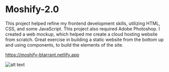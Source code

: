 # Moshify-2.0

This project helped refine my frontend development skills, utilizing HTML, CSS, and some JavaScript. This project also required Adobe Photoshop. I created a web mockup, which helped me create a cloud hosting website from scratch. Great exercise in building a static website from the bottom up and using components, to build the elements of the site.

https://moshify-btarrant.netlify.app

![alt text](https://ibb.co/7tmvZNj)

